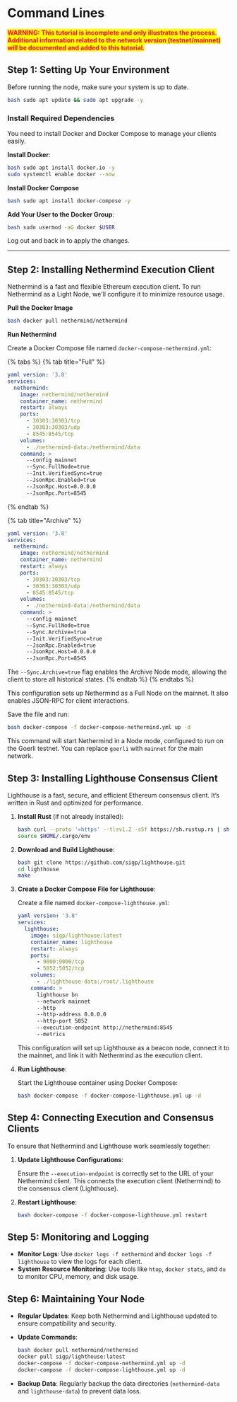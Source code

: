 # Command Lines

<mark style="color:red;">**WARNING: This tutorial is incomplete and only illustrates the process. Additional information related to the network version (testnet/mainnet) will be documented and added to this tutorial.**</mark>

## Step 1: Setting Up Your Environment

Before running the node, make sure your system is up to date.

```bash
bash sudo apt update && sudo apt upgrade -y
```

### **Install Required Dependencies**

You need to install Docker and Docker Compose to manage your clients easily.

**Install Docker**:

```bash
bash sudo apt install docker.io -y
sudo systemctl enable docker --now
```

**Install Docker Compose**

```bash
bash sudo apt install docker-compose -y
```

**Add Your User to the Docker Group**:

```bash
bash sudo usermod -aG docker $USER
```

Log out and back in to apply the changes.

***

## Step 2: Installing Nethermind Execution Client

Nethermind is a fast and flexible Ethereum execution client. To run Nethermind as a Light Node, we'll configure it to minimize resource usage.

**Pull the Docker Image**

```bash
bash docker pull nethermind/nethermind
```

**Run Nethermind**

Create a Docker Compose file named `docker-compose-nethermind.yml`:

{% tabs %}
{% tab title="Full" %}
```yaml
yaml version: '3.8'
services:
  nethermind:
    image: nethermind/nethermind
    container_name: nethermind
    restart: always
    ports:
      - 30303:30303/tcp
      - 30303:30303/udp
      - 8545:8545/tcp
    volumes:
      - ./nethermind-data:/nethermind/data
    command: >
      --config mainnet
      --Sync.FullNode=true
      --Init.VerifiedSync=true
      --JsonRpc.Enabled=true
      --JsonRpc.Host=0.0.0.0
      --JsonRpc.Port=8545
```
{% endtab %}

{% tab title="Archive" %}
```yaml
yaml version: '3.8'
services:
  nethermind:
    image: nethermind/nethermind
    container_name: nethermind
    restart: always
    ports:
      - 30303:30303/tcp
      - 30303:30303/udp
      - 8545:8545/tcp
    volumes:
      - ./nethermind-data:/nethermind/data
    command: >
      --config mainnet
      --Sync.FullNode=true
      --Sync.Archive=true
      --Init.VerifiedSync=true
      --JsonRpc.Enabled=true
      --JsonRpc.Host=0.0.0.0
      --JsonRpc.Port=8545
```

The `--Sync.Archive=true` flag enables the Archive Node mode, allowing the client to store all historical states.
{% endtab %}
{% endtabs %}

This configuration sets up Nethermind as a Full Node on the mainnet. It also enables JSON-RPC for client interactions.

Save the file and run:

```bash
bash docker-compose -f docker-compose-nethermind.yml up -d
```

This command will start Nethermind in a Node mode, configured to run on the Goerli testnet. You can replace `goerli` with `mainnet` for the main network.

## Step 3: Installing Lighthouse Consensus Client

Lighthouse is a fast, secure, and efficient Ethereum consensus client. It’s written in Rust and optimized for performance.

1.  **Install Rust** (if not already installed):

    ```bash
    bash curl --proto '=https' --tlsv1.2 -sSf https://sh.rustup.rs | sh
    source $HOME/.cargo/env
    ```
2.  **Download and Build Lighthouse**:

    ```bash
    bash git clone https://github.com/sigp/lighthouse.git
    cd lighthouse
    make
    ```
3.  **Create a Docker Compose File for Lighthouse**:

    Create a file named `docker-compose-lighthouse.yml`:

    ```yaml
    yaml version: '3.8'
    services:
      lighthouse:
        image: sigp/lighthouse:latest
        container_name: lighthouse
        restart: always
        ports:
          - 9000:9000/tcp
          - 5052:5052/tcp
        volumes:
          - ./lighthouse-data:/root/.lighthouse
        command: >
          lighthouse bn
          --network mainnet
          --http
          --http-address 0.0.0.0
          --http-port 5052
          --execution-endpoint http://nethermind:8545
          --metrics
    ```

    This configuration will set up Lighthouse as a beacon node, connect it to the mainnet, and link it with Nethermind as the execution client.
4.  **Run Lighthouse**:

    Start the Lighthouse container using Docker Compose:

    ```bash
    bash docker-compose -f docker-compose-lighthouse.yml up -d
    ```

## Step 4: Connecting Execution and Consensus Clients

To ensure that Nethermind and Lighthouse work seamlessly together:

1.  **Update Lighthouse Configurations**:

    Ensure the `--execution-endpoint` is correctly set to the URL of your Nethermind client. This connects the execution client (Nethermind) to the consensus client (Lighthouse).
2.  **Restart Lighthouse**:

    ```bash
    bash docker-compose -f docker-compose-lighthouse.yml restart
    ```

## Step 5: Monitoring and Logging

* **Monitor Logs**: Use `docker logs -f nethermind` and `docker logs -f lighthouse` to view the logs for each client.
* **System Resource Monitoring**: Use tools like `htop`, `docker stats`, and `du` to monitor CPU, memory, and disk usage.

## Step 6: Maintaining Your Node

* **Regular Updates**: Keep both Nethermind and Lighthouse updated to ensure compatibility and security.
*   **Update Commands**:

    ```bash
    bash docker pull nethermind/nethermind
    docker pull sigp/lighthouse:latest
    docker-compose -f docker-compose-nethermind.yml up -d
    docker-compose -f docker-compose-lighthouse.yml up -d
    ```
* **Backup Data**: Regularly backup the data directories (`nethermind-data` and `lighthouse-data`) to prevent data loss.
